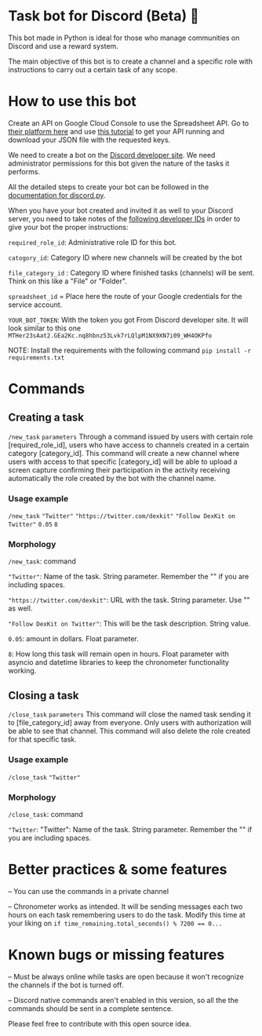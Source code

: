 # Task bot for Discord (Beta) 🤖

This bot made in Python is ideal for those who manage communities on Discord and use a reward system.

The main objective of this bot is to create a channel and a specific role with instructions to carry out 
a certain task of any scope.

# How to use this bot

Create an API on Google Cloud Console to use the Spreadsheet API. Go to [their platform here](https://console.cloud.google.com/) and use [this tutorial](https://handsondataviz.org/google-sheets-api-key.html) to get your API running and download your JSON file with the requested keys.

We need to create a bot on the [Discord developer site](https://discord.com/developers/applications). 
We need administrator permissions for this bot given the nature of the tasks it performs. 

All the detailed steps to create your bot can be followed in the [documentation for discord.py](https://discordpy.readthedocs.io/en/stable/discord.html).

When you have your bot created and invited it as well to your Discord server, you need to take notes of the [following developer IDs](https://www.remote.tools/remote-work/how-to-find-discord-id)
in order to give your bot the proper instructions:

`required_role_id`: Administrative role ID for this bot.

`catogory_id`: Category ID where new channels will be created by the bot

`file_category_id` : Category ID where finished tasks (channels) will be sent. Think on this like a "File" or "Folder".

`spreadsheet_id` = Place here the route of your Google credentials for the service account.

`YOUR_BOT_TOKEN`: With the token you got From Discord developer site. It will look similar to this one `MTHer23sAat2.GEa2Kc.nq8hbnz53Lvk7rLQlpM1NX9XN7i09_WH4OKPfo`

NOTE: Install the requirements with the following command `pip install -r requirements.txt`

# Commands

## Creating a task
`/new_task` `parameters`
Through a command issued by users with certain role [required_role_id], users who have access to channels 
created in a certain category [category_id]. This command will create a new channel where users with access to 
that specific [category_id] will be able to upload a screen capture confirming their participation in the activity
receiving automatically the role created by the bot with the channel name.

### Usage example
`/new_task` `"Twitter"` `"https://twitter.com/dexkit"` `"Follow DexKit on Twitter"` `0.05` `8`

### Morphology
`/new_task`: command

`"Twitter"`: Name of the task. String parameter. Remember the "" if you are including spaces.

`"https://twitter.com/dexkit"`: URL with the task. String parameter. Use "" as well.

`"Follow DexKit on Twitter"`: This will be the task description. String value.

`0.05`: amount in dollars. Float parameter.

`8`: How long this task will remain open in hours. Float parameter with asyncio and datetime libraries to keep the 
chronometer functionality working.

## Closing a task
`/close_task` `parameters`
This command will close the named task sending it to [file_category_id] away from everyone. Only users with
authorization will be able to see that channel. This command will also delete the role created for that specific
task.

### Usage example
`/close_task` `"Twitter"`

### Morphology
`/close_task`: command

`"Twitter`: "Twitter": Name of the task. String parameter. Remember the "" if you are including spaces.

# Better practices & some features
– You can use the commands in a private channel

– Chronometer works as intended. It will be sending messages each two hours on each task remembering users to do the task. Modify this time at your liking on `if time_remaining.total_seconds() % 7200 == 0...`

# Known bugs or missing features
– Must be always online while tasks are open because it won't recognize the channels if the bot is turned off.

– Discord native commands aren't enabled in this version, so all the the commands should be sent in a complete sentence.


Please feel free to contribute with this open source idea.


